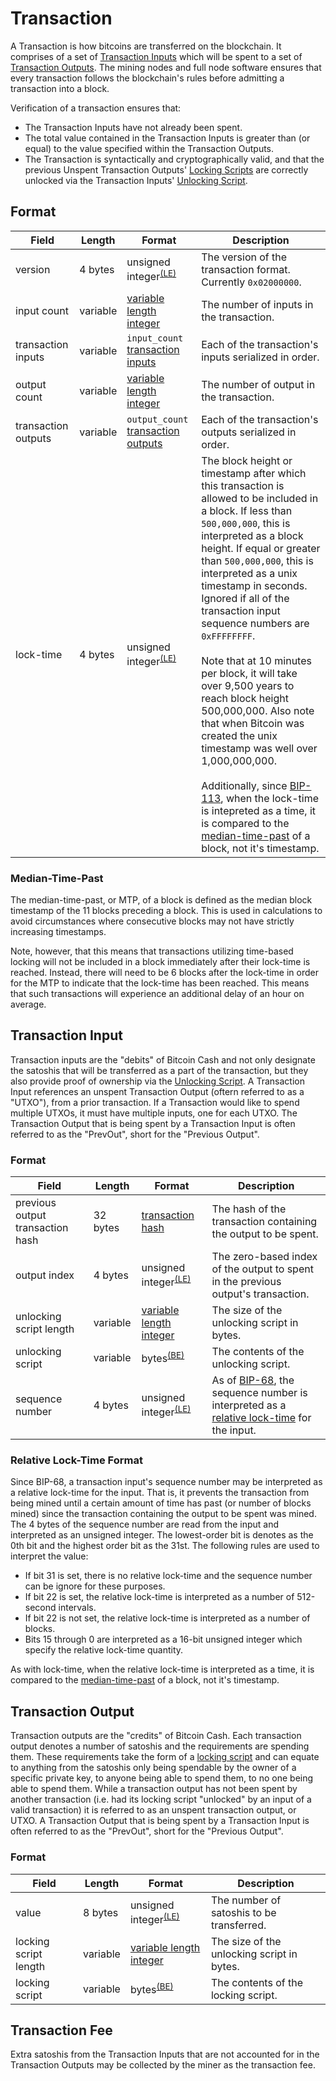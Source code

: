# Transaction

A Transaction is how bitcoins are transferred on the blockchain.
It comprises of a set of [Transaction Inputs](#transaction-inputs) which will be spent to a set of [Transaction Outputs](#transaction-outputs).
The mining nodes and full node software ensures that every transaction follows the blockchain's rules before admitting a transaction into a block.

Verification of a transaction ensures that:
- The Transaction Inputs have not already been spent.
- The total value contained in the Transaction Inputs is greater than (or equal) to the value specified within the Transaction Outputs.
- The Transaction is syntactically and cryptographically valid, and that the previous Unspent Transaction Outputs' [Locking Scripts](/protocol/blockchain/transaction/locking-script) are correctly unlocked via the Transaction Inputs' [Unlocking Script](/protocol/blockchain/transaction/unlocking-script).

## Format

| Field | Length | Format | Description |
|--|--|--|--|
| version | 4 bytes | unsigned integer<sup>[(LE)](/protocol/misc/endian/little)</sup> | The version of the transaction format.  Currently `0x02000000`. |
| input count | variable | [variable length integer](/protocol/formats/variable-length-integer) | The number of inputs in the transaction. |
| transaction inputs | variable | `input_count` [transaction inputs](#transaction-inputs) | Each of the transaction's inputs serialized in order. |
| output count | variable | [variable length integer](/protocol/formats/variable-length-integer) | The number of output in the transaction. |
| transaction outputs | variable | `output_count` [transaction outputs](#transaction-outputs) | Each of the transaction's outputs serialized in order. |
| lock-time | 4 bytes | unsigned integer<sup>[(LE)](/protocol/misc/endian/little)</sup> | The block height or timestamp after which this transaction is allowed to be included in a block.  If less than `500,000,000`, this is interpreted as a block height.  If equal or greater than `500,000,000`, this is interpreted as a unix timestamp in seconds. Ignored if all of the transaction input sequence numbers are `0xFFFFFFFF`.<br/><br/>Note that at 10 minutes per block, it will take over 9,500 years to reach block height 500,000,000.  Also note that when Bitcoin was created the unix timestamp was well over 1,000,000,000.<br/><br/>Additionally, since [BIP-113](/protocol/forks/bip-0113), when the lock-time is intepreted as a time, it is compared to the [median-time-past](#median-time-past) of a block, not it's timestamp. |

### Median-Time-Past

The median-time-past, or MTP, of a block is defined as the median block timestamp of the 11 blocks preceding a block.
This is used in calculations to avoid circumstances where consecutive blocks may not have strictly increasing timestamps.

Note, however, that this means that transactions utilizing time-based locking will not be included in a block immediately after their lock-time is reached.
Instead, there will need to be 6 blocks after the lock-time in order for the MTP to indicate that the lock-time has been reached.
This means that such transactions will experience an additional delay of an hour on average.

## Transaction Input

Transaction inputs are the "debits" of Bitcoin Cash and not only designate the satoshis that will be transferred as a part of the transaction, but they also provide proof of ownership via the [Unlocking Script](/protocol/blockchain/transaction/unlocking-script).
A Transaction Input references an unspent Transaction Output (oftern referred to as a "UTXO"), from a prior transaction.
If a Transaction would like to spend multiple UTXOs, it must have multiple inputs, one for each UTXO.
The Transaction Output that is being spent by a Transaction Input is often referred to as the "PrevOut", short for the "Previous Output".

### Format

| Field | Length | Format | Description |
|--|--|--|--|
| previous output transaction hash | 32 bytes | [transaction hash](/protocol/blockchain/hash) | The hash of the transaction containing the output to be spent. |
| output index | 4 bytes | unsigned integer<sup>[(LE)](/protocol/misc/endian/little)</sup> | The zero-based index of the output to spent in the previous output's transaction. |
| unlocking script length | variable | [variable length integer](/protocol/formats/variable-length-integer) | The size of the unlocking script in bytes. |
| unlocking script | variable | bytes<sup>[(BE)](/protocol/misc/endian/big)</sup> | The contents of the unlocking script. |
| sequence number | 4 bytes | unsigned integer<sup>[(LE)](/protocol/misc/endian/little)</sup> | As of [BIP-68](/protocol/forks/bip-0068), the sequence number is interpreted as a [relative lock-time](#relative-lock-time) for the input. |

### Relative Lock-Time Format

Since BIP-68, a transaction input's sequence number may be interpreted as a relative lock-time for the input.
That is, it prevents the transaction from being mined until a certain amount of time has past (or number of blocks mined) since the transaction containing the output to be spent was mined.
The 4 bytes of the sequence number are read from the input and interpreted as an unsigned integer.
The lowest-order bit is denotes as the 0th bit and the highest order bit as the 31st.
The following rules are used to interpret the value:

 - If bit 31 is set, there is no relative lock-time and the sequence number can be ignore for these purposes.
 - If bit 22 is set, the relative lock-time is interpreted as a number of 512-second intervals.
 - If bit 22 is not set, the relative lock-time is interpreted as a number of blocks.
 - Bits 15 through 0 are interpreted as a 16-bit unsigned integer which specify the relative lock-time quantity.

As with lock-time, when the relative lock-time is interpreted as a time, it is compared to the [median-time-past](#median-time-past) of a block, not it's timestamp.

## Transaction Output

Transaction outputs are the "credits" of Bitcoin Cash.
Each transaction output denotes a number of satoshis and the requirements are spending them.
These requirements take the form of a [locking script](/protocol/blockchain/transaction/locking-script) and can equate to anything from the satoshis only being spendable by the owner of a specific private key, to anyone being able to spend them, to no one being able to spend them.
While a transaction output has not been spent by another transaction (i.e. had its locking script "unlocked" by an input of a valid transaction) it is referred to as an unspent transaction output, or UTXO.
A Transaction Output that is being spent by a Transaction Input is often referred to as the "PrevOut", short for the "Previous Output".

### Format

| Field | Length | Format | Description |
|--|--|--|--|
| value | 8 bytes | unsigned integer<sup>[(LE)](/protocol/misc/endian/little)</sup> | The number of satoshis to be transferred. |
| locking script length | variable | [variable length integer](/protocol/formats/variable-length-integer) | The size of the unlocking script in bytes. |
| locking script | variable | bytes<sup>[(BE)](/protocol/misc/endian/big)</sup> | The contents of the locking script. |

## Transaction Fee

Extra satoshis from the Transaction Inputs that are not accounted for in the Transaction Outputs may be collected by the miner as the transaction fee.